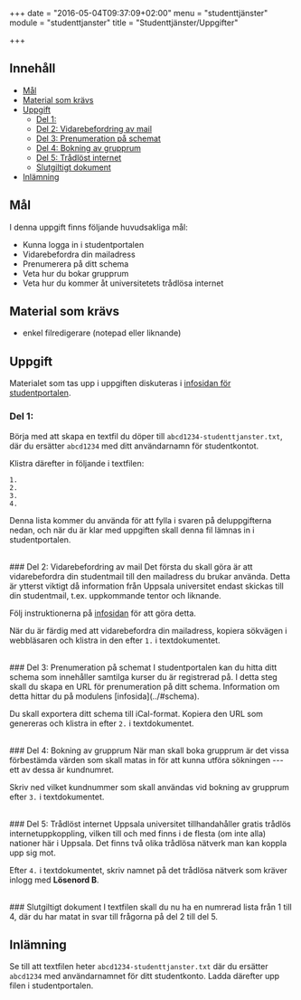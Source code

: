 +++
date = "2016-05-04T09:37:09+02:00"
menu = "studenttjänster"
module = "studenttjanster"
title = "Studenttjänster/Uppgifter"

+++


## Innehåll


+ [Mål](#mål)
+ [Material som krävs](#material-som-krävs)
+ [Uppgift](#uppgift)
	+ [Del 1: ](#del-1-)
	+ [Del 2: Vidarebefordring av mail](#del-2-vidarebefordring-av-mail)
	+ [Del 3: Prenumeration på schemat](#del-3-prenumeration-på-schemat)
	+ [Del 4: Bokning av grupprum](#del-4-bokning-av-grupprum)
	+ [Del 5: Trådlöst internet](#del-5-trådlöst-internet)
	+ [Slutgiltigt dokument](#slutgiltigt-dokument)
+ [Inlämning](#inlämning)

## Mål
I denna uppgift finns följande huvudsakliga mål:

- Kunna logga in i studentportalen
- Vidarebefordra din mailadress
- Prenumerera på ditt schema
- Veta hur du bokar grupprum
- Veta hur du kommer åt universitetets trådlösa internet

## Material som krävs

- enkel filredigerare (notepad eller liknande)

## Uppgift
Materialet som tas upp i uppgiften diskuteras i [infosidan för studentportalen](../).

### Del 1: 

Börja med att skapa en textfil du döper till `abcd1234-studenttjanster.txt`, där du
ersätter `abcd1234` med ditt användarnamn för studentkontot.

Klistra därefter in följande i textfilen:
```none
1. 
2. 
3. 
4. 
```

Denna lista kommer du använda för att fylla i svaren på deluppgifterna nedan, och
när du är klar med uppgiften skall denna fil lämnas in i studentportalen.

<br/>
### Del 2: Vidarebefordring av mail
Det första du skall göra är att vidarebefordra din studentmail till den mailadress
du brukar använda. Detta är ytterst viktigt då information från Uppsala universitet
endast skickas till din studentmail, t.ex. uppkommande tentor och liknande.

Följ instruktionerna på [infosidan](../#e-post) för att göra detta.

När du är färdig med att vidarebefordra din mailadress, kopiera sökvägen i webbläsaren
och klistra in den efter `1.` i textdokumentet.

<br/>
### Del 3: Prenumeration på schemat
I studentportalen kan du hitta ditt schema som innehåller samtilga kurser du är
registrerad på. I detta steg skall du skapa en URL för prenumeration på ditt schema.
Information om detta hittar du på modulens [infosida](../#schema).

Du skall exportera ditt schema till iCal-format. Kopiera den URL som genereras och
klistra in efter `2.` i textdokumentet.

<br/>
### Del 4: Bokning av grupprum
När man skall boka grupprum är det vissa förbestämda värden som skall matas in
för att kunna utföra sökningen --- ett av dessa är kundnumret.

Skriv ned vilket kundnummer som skall användas vid bokning av grupprum efter `3.`
i textdokumentet.

<br/>
### Del 5: Trådlöst internet
Uppsala universitet tillhandahåller gratis trådlös internetuppkoppling, vilken
till och med finns i de flesta (om inte alla) nationer här i Uppsala. Det finns
två olika trådlösa nätverk man kan koppla upp sig mot.

Efter `4.` i textdokumentet, skriv namnet på det trådlösa nätverk som kräver
inlogg med **Lösenord B**.

<br/>
### Slutgiltigt dokument
I textfilen skall du nu ha en numrerad lista från 1 till 4, där du har matat
in svar till frågorna på del 2 till del 5.

## Inlämning
Se till att textfilen heter `abcd1234-studenttjanster.txt` där du ersätter
`abcd1234` med användarnamnet för ditt studentkonto. Ladda därefter upp filen
i studentportalen.
